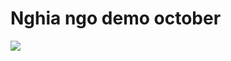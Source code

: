 # Nghia ngo demo october

[<img src="https://thumbs.dreamstime.com/b/cat-glasses-manager-doing-some-work-computer-isolated-black-cat-glasses-manager-doing-some-work-110906230.jpg">](http://google.com.au/)
